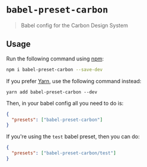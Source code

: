 # `babel-preset-carbon`

> Babel config for the Carbon Design System

## Usage

Run the following command using [npm](https://www.npmjs.com/):

```bash
npm i babel-preset-carbon --save-dev
```

If you prefer [Yarn](https://yarnpkg.com/en/), use the following command instead:

```
yarn add babel-preset-carbon --dev
```

Then, in your babel config all you need to do is:

```json
{
  "presets": ["babel-preset-carbon"]
}
```

If you're using the `test` babel preset, then you can do:

```json
{
  "presets": ["babel-preset-carbon/test"]
}
```
